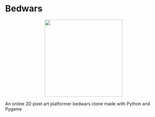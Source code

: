 <h1>Bedwars</h1>

<div align="center">
  <img src="https://cdn.discordapp.com/attachments/1005079765763498075/1006051521311551508/unknown.png" width="250" height="250"/>
</div>

An online 2D pixel art platformer bedwars clone made with Python and Pygame

